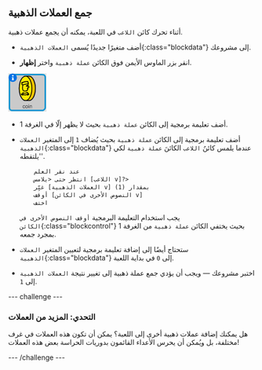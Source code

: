## جمع العملات الذهبية

أثناء تحرك كائن `اللاعب` في اللعبة، يمكنه أن يجمع عملات ذهبية.

+ أضف متغيرًا جديدًا يُسمى `العملات الذهبية`{:class="blockdata"} إلى مشروعك.

+ انقر بزر الماوس الأيمن فوق الكائن `عملة ذهبية` واختر **إظهار**.

![screenshot](images/world-coins.png)

+ أضف تعليمة برمجية إلى الكائن `عملة ذهبية` بحيث لا يظهر إلّا في الغرفة 1.

+ أضف تعليمة برمجية إلى الكائن `عملة ذهبية` بحيث يُضاف `1` إلى المتغير `العملات الذهبية`{:class="blockdata"} عندما يلمس كائنُ `اللاعب` الكائنَ `عملة ذهبية` لكي 'يلتقطه'.

	```blocks
		عند نقر العلم
		انتظر حتى <يلامس [اللاعب v]?>
		غيِّر [العملات الذهبية v] بمقدار (1)
		أوقف [النصوص الأخرى في الكائن v]
		اختف
	```

	يجب استخدام التعليمة البرمجية `أوقف النصوص الأخرى في الكائن`{:class="blockcontrol"} بحيث يختفي الكائن `عملة ذهبية` من الغرفة 1 بمجرد جمعه.

+ ستحتاج أيضًا إلى إضافة تعليمة برمجية لتعيين المتغير `العملات الذهبية`{:class="blockdata"} إلى `0` في بداية اللعبة.

+ اختبر مشروعك — ويجب أن يؤدي جمع عملة ذهبية إلى تغيير نتيجة `العملات الذهبية` إلى `1`.

--- challenge ---
### التحدي: المزيد من العملات
هل يمكنك إضافة عملات ذهبية أخرى إلى اللعبة؟ يمكن أن تكون هذه العملات في غرف مختلفة، بل ويُمكن أن يحرس الأعداء القائمون بدوريات الحراسة بعض هذه العملات!

--- /challenge ---
